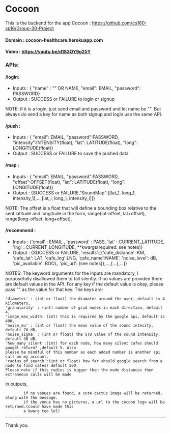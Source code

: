 # Cocoon

This is the backend for the app Cocoon : https://github.com/cs160-sp16/Group-30-Project

#### Domain : cocoon-healthcare.herokuapp.com
#### Video : https://youtu.be/d1S3OY9g25Y

### APIs:

#### /login:

 - Inputs : { "name" : "" OR NAME, "email": EMAIL, "password": PASSWORD}
 - Output : SUCCESS or FAILURE to login or signup

NOTE: if it is a login, just send email and password and let name be "". But always do send a key for name as both signup and login use the same API.

#### /push :

 - Inputs : { "email": EMAIL, "password":PASSWORD, "intensity":INTENSITY(float), "lat": LATITUDE(float), "long": LONGITUDE(float)}
 - Output : SUCCESS or FAILURE to save the pushed data
 
#### /map :

 - Inputs : { "email": EMAIL, "password":PASSWORD, "offset":OFFSET(float), "lat": LATITUDE(float), "long": LONGITUDE(float)}
 - Output : {SUCCESS or FAILURE,"SoundMap":[[lat_1, long_1, intensity_1],...,[lat_i, long_i, intensity_i]]}

NOTE: The offset is a float that will define a bounding box relative to the sent latitude and longitude in the form, range(lat-offset, lat+offset), range(long-offset, long+offset). 

#### /recommend :
- Inputs : {'email' : EMAIL ,
                 'password' : PASS,
                 'lat' : CURRENT_LATITUDE,
                 'lng' : CURRENT_LONGITUDE,
                  **kwargs(required: see notes)}
-  Output : {SUCCESS or FAILURE, 'results':[{'cafe_distance': KM, 'cafe_lat': LAT, 'cafe_lng':LNG,
                                                  'cafe_name':NAME', 'noise_level': dB, 'pic_available': BOOL,
                                                  'pic_url': (see notes)},...,{...},...]}

NOTES: The keyword arguments for the inputs are mandatory, I purposefully disallowed them to fail
silently. If no values are provided there are default values in the API. For any key if the default
value is okay, please pass "" as the value for that key. The keys are:

    'diameter' : (int or float) the diamater around the user, default is 4 kilometers,
    'granularity' : (int) number of grid nodes in each direction, default 4,
    'image_max_width: (int) this is required by the google api, default is 400,
    'noise_mu' : (int or float) the mean value of the sound intesity, default 70 dB,
    'noise_sigma' : (int or float) the STD value of the sound intensity, default 30 dB,
    'how_many_silent':(int) for each node, how many silent cafes should googel return? ,default 5. Also
    please be mindful of this number as each added number is another api call on my account.
    'radius_of_search':(int or float) how far should google search from a node to find cafes? default 500,
    Please note if this radius is bigger than the node distances then extraneous calls will be made

In outputs,

            if no venues are found, a cute cactus image will be returned, along with the message.
            if the venue has no pictures, a url to the cocoon logo will be returned.(could have made this
            a kwarg too lol)
----------
Thank you.
